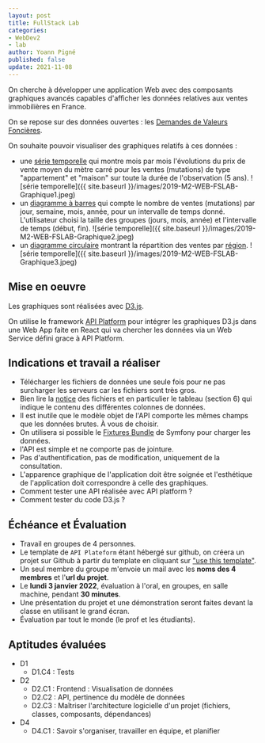 ```yaml
---
layout: post
title: FullStack Lab
categories:
- WebDev2
- lab
author: Yoann Pigné
published: false
update: 2021-11-08
---
```


On cherche à développer une application Web avec des composants graphiques avancés capables d'afficher les données relatives aux ventes immobilières en France.

On se repose sur des données ouvertes : les [Demandes de Valeurs Foncières](https://www.data.gouv.fr/fr/datasets/demandes-de-valeurs-foncieres/).

On souhaite pouvoir visualiser des graphiques relatifs à ces données :

- une [série temporelle](https://en.wikipedia.org/wiki/Time_series) qui montre mois par mois l'évolutions du prix de vente moyen du mètre carré pour les ventes (mutations) de type "appartement" et "maison" sur toute la durée de l'observation (5 ans).
![série temporelle]({{ site.baseurl }}/images/2019-M2-WEB-FSLAB-Graphique1.jpeg)
- un [diagramme à barres](https://fr.wikipedia.org/wiki/Diagramme_%C3%A0_barres)  qui compte le nombre de ventes (mutations) par jour, semaine, mois, année, pour un intervalle de temps donné. L'utilisateur choisi la taille des groupes (jours, mois, année) et l'intervalle de temps (début, fin).
![série temporelle]({{ site.baseurl }}/images/2019-M2-WEB-FSLAB-Graphique2.jpeg)
- un [diagramme circulaire](https://fr.wikipedia.org/wiki/Diagramme_circulaire) montrant la répartition des ventes par [région](https://fr.wikipedia.org/wiki/R%C3%A9gion_fran%C3%A7aise).
![série temporelle]({{ site.baseurl }}/images/2019-M2-WEB-FSLAB-Graphique3.jpeg)

## Mise en oeuvre

Les graphiques sont réalisées avec [D3.js](https://d3js.org/).

On utilise le framework [API Platform](https://api-platform.com/) pour intégrer les graphiques D3.js dans une Web App faite en React qui va chercher les données via un Web Service défini grace à API Platform.


## Indications et travail a réaliser 

- Télécharger les fichiers de données une seule fois pour ne pas surcharger les serveurs car les fichiers sont très gros. 
- Bien lire la [notice](https://www.data.gouv.fr/fr/datasets/r/d573456c-76eb-4276-b91c-e6b9c89d6656) des fichiers et en particulier le tableau (section 6) qui indique le contenu des différentes colonnes de données.
- Il est inutile que le modèle objet de l'API comporte les mêmes champs que les données brutes. À vous de choisir.
- On utilisera si possible le [Fixtures Bundle](https://symfony.com/doc/current/bundles/DoctrineFixturesBundle/index.html) de Symfony pour charger les données.
- l'API est simple et ne comporte pas de jointure.
- Pas d'authentification, pas de modification, uniquement de la consultation.
- L'apparence graphique de l'application doit être soignée et l'esthétique de l'application doit correspondre à celle des graphiques.
- Comment tester une API réalisée avec API platform ?
- Comment tester du code D3.js ?


## Échéance et Évaluation

- Travail en groupes de 4 personnes.
- Le template de `API Plateform` étant hébergé sur github, on créera un projet sur Github à partir du template en cliquant sur ["use this template"](https://github.com/api-platform/api-platform/generate). 
- Un seul membre du groupe m'envoie un mail avec les **noms des 4 membres** et l'**url du projet**. 
- Le **lundi 3 janvier 2022**,  évaluation à l'oral, en groupes, en salle machine, pendant **30 minutes**.
- Une présentation du projet et une démonstration seront faites devant la classe en utilisant le grand écran.
- Évaluation par tout le monde (le prof et les étudiants).


## Aptitudes évaluées


- D1
  - D1.C4 : Tests
- D2
  - D2.C1 : Frontend : Visualisation de données
  - D2.C2 : API, pertinence du modèle de données
  - D2.C3 : Maîtriser l'architecture logicielle d'un projet (fichiers, classes, composants, dépendances)
- D4
  - D4.C1 : Savoir s'organiser, travailler en équipe, et planifier
